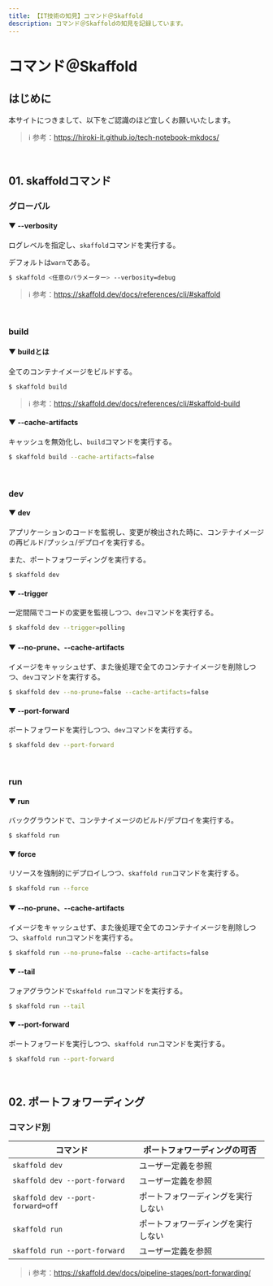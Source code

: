 ```yaml
---
title: 【IT技術の知見】コマンド＠Skaffold
description: コマンド＠Skaffoldの知見を記録しています。
---
```


# コマンド＠Skaffold

## はじめに

本サイトにつきまして、以下をご認識のほど宜しくお願いいたします。



> ℹ️ 参考：https://hiroki-it.github.io/tech-notebook-mkdocs/

<br>

## 01. skaffoldコマンド

### グローバル

#### ▼ --verbosity

ログレベルを指定し、```skaffold```コマンドを実行する。

デフォルトは```warn```である。




```bash
$ skaffold <任意のパラメーター> --verbosity=debug
```

> ℹ️ 参考：https://skaffold.dev/docs/references/cli/#skaffold


<br>

### build

#### ▼ buildとは

全てのコンテナイメージをビルドする。


```bash
$ skaffold build
```

> ℹ️ 参考：https://skaffold.dev/docs/references/cli/#skaffold-build

#### ▼ --cache-artifacts

キャッシュを無効化し、```build```コマンドを実行する。



```bash
$ skaffold build --cache-artifacts=false
```

<br>

### dev

#### ▼ dev

アプリケーションのコードを監視し、変更が検出された時に、コンテナイメージの再ビルド/プッシュ/デプロイを実行する。

また、ポートフォワーディングを実行する。



```bash
$ skaffold dev
```

#### ▼ --trigger

一定間隔でコードの変更を監視しつつ、```dev```コマンドを実行する。



```bash
$ skaffold dev --trigger=polling
```

#### ▼ --no-prune、--cache-artifacts

イメージをキャッシュせず、また後処理で全てのコンテナイメージを削除しつつ、```dev```コマンドを実行する。



```bash
$ skaffold dev --no-prune=false --cache-artifacts=false
```

#### ▼ --port-forward

ポートフォワードを実行しつつ、```dev```コマンドを実行する。



```bash
$ skaffold dev --port-forward
```

<br>

### run

#### ▼ run

バックグラウンドで、コンテナイメージのビルド/デプロイを実行する。



```bash
$ skaffold run
```

#### ▼ force

リソースを強制的にデプロイしつつ、```skaffold run```コマンドを実行する。



```bash
$ skaffold run --force
```

#### ▼ --no-prune、--cache-artifacts

イメージをキャッシュせず、また後処理で全てのコンテナイメージを削除しつつ、```skaffold run```コマンドを実行する。



```bash
$ skaffold run --no-prune=false --cache-artifacts=false
```

#### ▼ --tail

フォアグラウンドで```skaffold run```コマンドを実行する。



```bash
$ skaffold run --tail
```

#### ▼ --port-forward

ポートフォワードを実行しつつ、```skaffold run```コマンドを実行する。



```bash
$ skaffold run --port-forward
```

<br>

## 02. ポートフォワーディング

### コマンド別


| コマンド                                  | ポートフォワーディングの可否    |
|---------------------------------------|-------------------|
| ```skaffold dev```                    | ユーザー定義を参照       |
| ```skaffold dev --port-forward```     | ユーザー定義を参照       |
| ```skaffold dev --port-forward=off``` | ポートフォワーディングを実行しない |
| ```skaffold run```                    | ポートフォワーディングを実行しない |
| ```skaffold run --port-forward```     | ユーザー定義を参照       |

> ℹ️ 参考：https://skaffold.dev/docs/pipeline-stages/port-forwarding/


<br>
